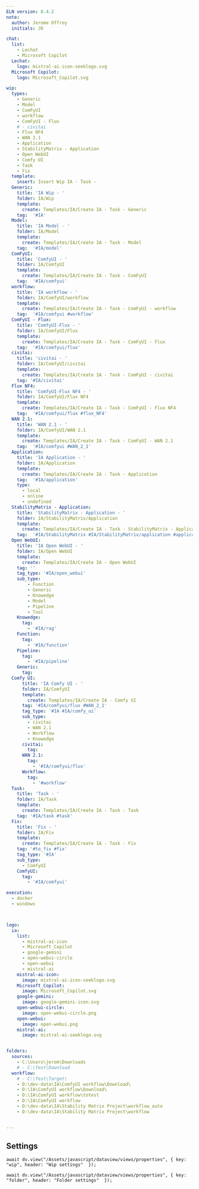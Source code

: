 ```yaml
---
ELN version: 0.4.2
note:
  author: Jerome Offroy
  initials: JO

chat:
  list:
    - Lechat
    - Microsoft Copilot
  Lechat:
    logo: mistral-ai-icon-seeklogo.svg
  Microsoft Copilot:
    logo: Microsoft_Copilot.svg

wip:
  types:
    - Generic
    - Model
    - ComFyUI
    - workflow
    - ComFyUI - Flux
    # - civitai
    - Flux NF4
    - WAN 2.1
    - Application
    - StabilityMatrix - Application
    - Open WebUI
    - Comfy UI
    - Task
    - Fix
  template:
    insert: Insert Wip IA - Task -
  Generic:
    title: 'IA Wip - '
    folder: IA/Wip
    template:
      create: Templates/IA/Create IA - Task - Generic
    tag:  '#IA'
  Model:
    title: 'IA Model - '
    folder: IA/Model
    template:
      create: Templates/IA/Create IA - Task - Model
    tag:  '#IA/model'
  ComFyUI:
    title: 'ComfyUI - '
    folder: IA/ComfyUI
    template:
      create: Templates/IA/Create IA - Task - ComFyUI
    tag:  '#IA/comfyui'
  workflow:
    title: 'IA workflow - '
    folder: IA/ComfyUI/workflow
    template:
      create: Templates/IA/Create IA - Task - ComFyUI - workflow
    tag:  '#IA/comfyui #workflow'
  ComFyUI - Flux:
    title: 'ComfyUI-Flux - '
    folder: IA/ComfyUI/Flux
    template:
      create: Templates/IA/Create IA - Task - ComFyUI - Flux
    tag:  '#IA/comfyui/flux'
  civitai:
    title: 'civitai - '
    folder: IA/ComfyUI/civitai
    template:
      create: Templates/IA/Create IA - Task - ComFyUI - civitai
    tag: '#IA/civitai'
  Flux NF4:
    title: 'ComfyUI-Flux NF4 - '
    folder: IA/ComfyUI/Flux NF4
    template:
      create: Templates/IA/Create IA - Task - ComFyUI - Flux NF4
    tag:  '#IA/comfyui/flux #flux_NF4'
  WAN 2.1:
    title: 'WAN 2.1 - '
    folder: IA/ComfyUI/WAN 2.1
    template:
      create: Templates/IA/Create IA - Task - ComFyUI - WAN 2.1
    tag:  '#IA/comfyui #WAN_2_1'
  Application:
    title: 'IA Application - '
    folder: IA/Application
    template:
      create: Templates/IA/Create IA - Task - Application
    tag:  '#IA/application'
    type:
      - local
      - online
      - undefined
  StabilityMatrix - Application:
    title: 'StabilityMatrix - Application - '
    folder: IA/StabilityMatrix/Application
    template:
      create: Templates/IA/Create IA - Task - StabilityMatrix - Application
    tag:  '#IA/StabilityMatrix #IA/StabilityMatrix/application #application'
  Open WebUI:
    title: 'IA Open WebUI - '
    folder: IA/Open WebUI
    template:
      create: Templates/IA/Create IA - Open WebUI
    tag: ''
    tag_type: '#IA/open_webui'
    sub_type:
        - Function
        - Generic
        - Knowedge
        - Model
        - Pipeline
        - Tool
    Knowedge:
      tag:
        - '#IA/rag'
    Function:
      tag:
        - '#IA/function'
    Pipeline:
      tag:
        - '#IA/pipeline'
    Generic:
      tag:
  Comfy UI:
      title: 'IA Comfy UI - '
      folder: IA/ComfyUI
      template:
        create: Templates/IA/Create IA - Comfy UI
      tag: '#IA/comfyui/flux #WAN_2_1'
      tag_type: '#IA #IA/comfy_ui'
      sub_type:
        - civitai
        - WAN 2.1
        - Workflow
        - Knowedge
      civitai:
        tag:
      WAN 2.1:
        tag:
          - '#IA/comfyui/flux'
      Workflow:
        tag:
          - '#workflow'
  Task:
    title: 'Task - '
    folder: IA/Task
    template:
      create: Templates/IA/Create IA - Task - Task
    tag: '#IA/task #task'
  Fix:
    title: 'Fix - '
    folder: IA/Fix
    template:
      create: Templates/IA/Create IA - Task - Fix
    tag: '#to_fix #fix'
    tag_type: '#IA'
    sub_type:
      - ComfyUI
    ComfyUI:
      tag:
        - '#IA/comfyui'

execution:
  - docker
  - windows



logo:
  ia:
    list:
      - mistral-ai-icon
      - Microsoft_Copilot
      - google-gemini
      - open-webui-circle
      - open-webui
      - mistral-ai
    mistral-ai-icon:
      image: mistral-ai-icon-seeklogo.svg
    Microsoft_Copilot:
      image: Microsoft_Copilot.svg
    google-gemini:
      image: google-gemini-icon.svg
    open-webui-circle:
      image: open-webui-circle.png
    open-webui:
      image: open-webui.png
    mistral-ai:
      image: mistral-ai-seeklogo.svg


folders:
  sources:
    - C:\Users\jerom\Downloads
    # - C:\Test\Download
  workflow:
    # - C:\Test\Target\
    - D:\dev-data\IA\ComfyUI workflow\Download\
    - D:\IA\ComfyUI workflow\Download\
    - D:\IA\ComfyUI workflow\totest
    - D:\IA\ComfyUI workflow
    - D:\dev-data\IA\Stability Matrix Project\workflow_auto
    - D:\dev-data\IA\Stability Matrix Project\workflow


---
```


## Settings

```dataviewjs
await dv.view("/Assets/javascript/dataview/views/properties", { key: "wip", header: "Wip settings"  });
```

```dataviewjs
await dv.view("/Assets/javascript/dataview/views/properties", { key: "folder", header: "Folder settings"  });
```
